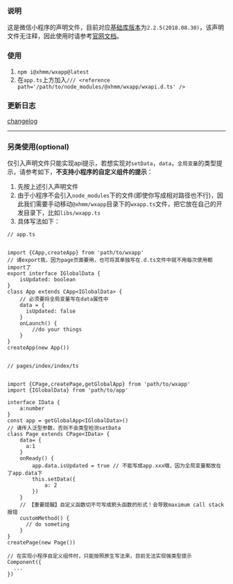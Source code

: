 ### 说明
这是微信小程序的声明文件，目前对应[基础库版本](https://developers.weixin.qq.com/miniprogram/dev/framework/release.html)为`2.2.5(2018.08.30)`，该声明文件无注释，因此使用时请参考[官网文档](https://developers.weixin.qq.com/miniprogram/dev/api/)。

### 使用
1. `npm i@xhmm/wxapp@latest`
2. 在`app.ts`上方加入`/// <reference path='/path/to/node_modules/@xhmm/wxapp/wxapi.d.ts' />`

### 更新日志
[changelog](./CHANGELOG.md)

---
### 另类使用(optional)
仅引入声明文件只能实现api提示，若想实现对`setData`，`data`，`全局变量`的类型提示，请参考如下，**不支持小程序的自定义组件的提示**：


1. 先按上述引入声明文件
2. 由于小程序不会引入`node_modules`下的文件(即使你写成相对路径也不行)，因此我们需要手动移动`@xhmm/wxapp`目录下的`wxapp.ts`文件，把它放在自己的开发目录下，比如`libs/wxapp.ts`
3. 具体写法如下：

```
// app.ts


import {CApp,createApp} from 'path/to/wxapp'
// 请export我，因为page页面要用，也可将其单独写在.d.ts文件中就不用每次使用都import了
export interface IGlobalData {
    isUpdated: boolean
}
class App extends CApp<IGlobalData> {
    // 必须要将全局变量写在data属性中
    data = {
      isUpdated: false
    }
    onLaunch() {
        //do your things
    }
}
createApp(new App())


// pages/index/index/ts


import {CPage,createPage,getGlobalApp} from 'path/to/wxapp'
import {IGlobalData} from 'path/to/app'

interface IData {
    a:number
}
const app = getGlobalApp<IGlobalData>()
// 请传入泛型参数，否则不会类型检测setData
class Page extends CPage<IData> {
    data= {
      a:1
    }
    onReady() {
        app.data.isUpdated = true // 不能写成app.xxx哦，因为全局变量都放在了app.data下
        this.setData({
            a: 2
        })
    }
    // 【重要提醒】自定义函数切不可写成箭头函数的形式！会导致maximum call stack 报错
    customMethod() {
      // do someting
    }
}
createPage(new Page())
```

```
// 在实现小程序自定义组件时，只能按照原生写法来，目前无法实现强类型提示
Component({
  ...
})
```